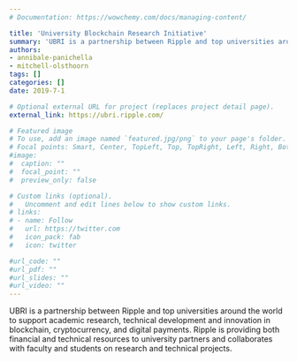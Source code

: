 ```yaml
---
# Documentation: https://wowchemy.com/docs/managing-content/

title: 'University Blockchain Research Initiative'
summary: 'UBRI is a partnership between Ripple and top universities around the world to support academic research, technical development and innovation in blockchain, cryptocurrency, and digital payments. Ripple is providing both financial and technical resources to university partners and collaborates with faculty and students on research and technical projects.'
authors:
- annibale-panichella
- mitchell-olsthoorn
tags: []
categories: []
date: 2019-7-1

# Optional external URL for project (replaces project detail page).
external_link: https://ubri.ripple.com/

# Featured image
# To use, add an image named `featured.jpg/png` to your page's folder.
# Focal points: Smart, Center, TopLeft, Top, TopRight, Left, Right, BottomLeft, Bottom, BottomRight.
#image:
#  caption: ""
#  focal_point: ""
#  preview_only: false

# Custom links (optional).
#   Uncomment and edit lines below to show custom links.
# links:
# - name: Follow
#   url: https://twitter.com
#   icon_pack: fab
#   icon: twitter

#url_code: ""
#url_pdf: ""
#url_slides: ""
#url_video: ""
---
```


UBRI is a partnership between Ripple and top universities around the world to support academic research, technical development and innovation in blockchain, cryptocurrency, and digital payments. Ripple is providing both financial and technical resources to university partners and collaborates with faculty and students on research and technical projects.
